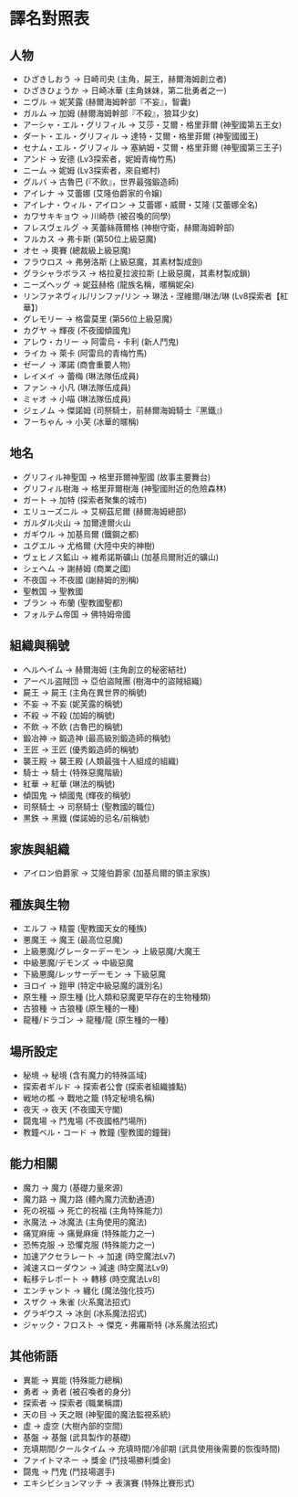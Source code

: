# 譯名對照表

## 人物
- ひざきしおう → 日崎司央 (主角，屍王，赫爾海姆創立者)
- ひざきひょうか → 日崎冰華 (主角妹妹，第二批勇者之一)
- ニヴル → 妮芙露 (赫爾海姆幹部『不妄』，智囊)
- ガルム → 加姆 (赫爾海姆幹部『不殺』，狼耳少女)
- アーシャ・エル・グリフィル → 艾莎・艾爾・格里菲爾 (神聖國第五王女)
- ダート・エル・グリフィル → 達特・艾爾・格里菲爾 (神聖國國王)
- セナム・エル・グリフィル → 塞納姆・艾爾・格里菲爾 (神聖國第三王子)
- アンド → 安德 (Lv3探索者，妮姆青梅竹馬)
- ニーム → 妮姆 (Lv3探索者，來自鄉村)
- グルバ → 古魯巴 (『不飲』，世界最強鍛造師)
- アイレナ → 艾蕾娜 (艾隆伯爵家的令嬢)
- アイレナ・ウィル・アイロン → 艾蕾娜・威爾・艾隆 (艾蕾娜全名)
- カワサキキョウ → 川崎恭 (被召喚的同學)
- フレスヴェルグ → 芙蕾絲薇爾格 (神樹守衛，赫爾海姆幹部)
- フルカス → 弗卡斯 (第50位上級惡魔)
- オセ → 奧賽 (總裁級上級惡魔)
- フラウロス → 弗勞洛斯 (上級惡魔，其素材製成劍)
- グラシャラボラス → 格拉夏拉波拉斯 (上級惡魔，其素材製成鎖)
- ニーズヘッグ → 妮茲赫格 (龍族名稱，暱稱妮朵)
- リンファネヴィル/リンファ/リン → 琳法・涅維爾/琳法/琳 (Lv8探索者【紅華】)
- グレモリー → 格雷莫里 (第56位上級惡魔)
- カグヤ → 輝夜 (不夜國傾國鬼)
- アレウ・カリー → 阿雷烏・卡利 (新人鬥鬼)
- ライカ → 萊卡 (阿雷烏的青梅竹馬)
- ゼーノ → 澤諾 (商會重要人物)
- レイメイ → 蕾梅 (琳法隊伍成員)
- ファン → 小凡 (琳法隊伍成員)
- ミャオ → 小喵 (琳法隊伍成員)
- ジェノム → 傑諾姆 (司祭騎士，前赫爾海姆騎士『黑鐵』)
- フーちゃん → 小芙 (冰華的暱稱)

## 地名
- グリフィル神聖国 → 格里菲爾神聖國 (故事主要舞台)
- グリフィル樹海 → 格里菲爾樹海 (神聖國附近的危險森林)
- ガート → 加特 (探索者聚集的城市)
- エリューズニル → 艾柳茲尼爾 (赫爾海姆總部)
- ガルダル火山 → 加爾達爾火山
- ガギウル → 加基烏爾 (鐵鋼之都)
- ユグエル → 尤格爾 (大陸中央的神樹)
- ヴェヒノス鉱山 → 維希諾斯礦山 (加基烏爾附近的礦山)
- シェヘム → 謝赫姆 (商業之國)
- 不夜国 → 不夜國 (謝赫姆的別稱)
- 聖教国 → 聖教國
- ブラン → 布蘭 (聖教國聖都)
- フォルテム帝国 → 佛特姆帝國

## 組織與稱號
- ヘルヘイム → 赫爾海姆 (主角創立的秘密結社)
- アーベル盗賊団 → 亞伯盜賊團 (樹海中的盜賊組織)
- 屍王 → 屍王 (主角在異世界的稱號)
- 不妄 → 不妄 (妮芙露的稱號)
- 不殺 → 不殺 (加姆的稱號)
- 不飲 → 不飲 (古魯巴的稱號)
- 鍛冶神 → 鍛造神 (最高級別鍛造師的稱號)
- 王匠 → 王匠 (優秀鍛造師的稱號)
- 襲王殿 → 襲王殿 (人類最強十人組成的組織)
- 騎士 → 騎士 (特殊惡魔階級)
- 紅華 → 紅華 (琳法的稱號)
- 傾国鬼 → 傾國鬼 (輝夜的稱號)
- 司祭騎士 → 司祭騎士 (聖教國的職位)
- 黒鉄 → 黑鐵 (傑諾姆的忌名/前稱號)

## 家族與組織
- アイロン伯爵家 → 艾隆伯爵家 (加基烏爾的領主家族)

## 種族與生物
- エルフ → 精靈 (聖教國天女的種族)
- 悪魔王 → 魔王 (最高位惡魔)
- 上級悪魔/グレーターデーモン → 上級惡魔/大魔王
- 中級悪魔/デモンズ → 中級惡魔
- 下級悪魔/レッサーデーモン → 下級惡魔
- ヨロイ → 鎧甲 (特定中級惡魔的識別名)
- 原生種 → 原生種 (比人類和惡魔更早存在的生物種類)
- 古狼種 → 古狼種 (原生種的一種)
- 龍種/ドラゴン → 龍種/龍 (原生種的一種)

## 場所設定
- 秘境 → 秘境 (含有魔力的特殊區域)
- 探索者ギルド → 探索者公會 (探索者組織據點)
- 戦地の檻 → 戰地之籠 (特定秘境名稱)
- 夜天 → 夜天 (不夜國天守閣)
- 闘鬼場 → 鬥鬼場 (不夜國格鬥場所)
- 教鐘ベル・コード → 教鐘 (聖教國的鐘聲)

## 能力相關
- 魔力 → 魔力 (基礎力量來源)
- 魔力路 → 魔力路 (體內魔力流動通道)
- 死の祝福 → 死亡的祝福 (主角特殊能力)
- 氷魔法 → 冰魔法 (主角使用的魔法)
- 痛覚麻痺 → 痛覺麻痺 (特殊能力之一)
- 恐怖克服 → 恐懼克服 (特殊能力之一)
- 加速アクセラレート → 加速 (時空魔法Lv7)
- 減速スローダウン → 減速 (時空魔法Lv9)
- 転移テレポート → 轉移 (時空魔法Lv8)
- エンチャント → 纏化 (魔法強化技巧)
- スザク → 朱雀 (火系魔法招式)
- グラギウス → 冰劍 (冰系魔法招式)
- ジャック・フロスト → 傑克・弗羅斯特 (冰系魔法招式)

## 其他術語
- 異能 → 異能 (特殊能力總稱)
- 勇者 → 勇者 (被召喚者的身分)
- 探索者 → 探索者 (職業稱謂)
- 天の目 → 天之眼 (神聖國的魔法監視系統)
- 虚 → 虛空 (大樹內部的空間)
- 基盤 → 基盤 (武具製作的基礎)
- 充填期間/クールタイム → 充填時間/冷卻期 (武具使用後需要的恢復時間)
- ファイトマネー → 獎金 (鬥技場勝利獎金)
- 闘鬼 → 鬥鬼 (鬥技場選手)
- エキシビションマッチ → 表演賽 (特殊比賽形式)